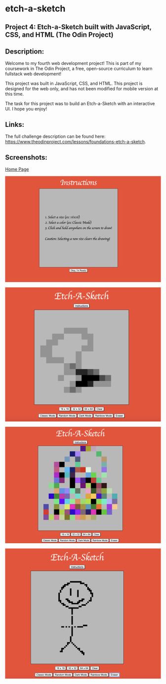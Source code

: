 # etch-a-sketch
## Project 4: Etch-a-Sketch built with JavaScript, CSS, and HTML (The Odin Project)

## Description: 
Welcome to my fourth web development project! This is part of my coursework in The Odin Project, a free, open-source curriculum to learn fullstack web development! 

This project was built in JavaScript, CSS, and HTML. This project is designed for the web only, and has not been modified for mobile version at this time. 

The task for this project was to build an Etch-a-Sketch with an interactive UI. I hope you enjoy! 

## Links:
The full challenge description can be found here: https://www.theodinproject.com/lessons/foundations-etch-a-sketch. 

## Screenshots:
[Home Page](images/Home.png)

![Instructions](images/Instructions.png)

![Classic Mode](images/Classic.png)

![Rainbow Mode](images/Rainbow.png)

![Dark Mode](images/Dark-Mode.png)